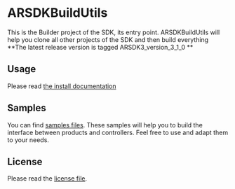 ARSDKBuildUtils
===============

This is the Builder project of the SDK, its entry point. 
ARSDKBuildUtils will help you clone all other projects of the SDK and then build everything
**The latest release version is tagged ARSDK3_version_3_1_0 **

Usage
-------------
Please read [the install documentation](https://github.com/ARDroneSDK3/Docs/blob/master/Installation/INSTALL)

Samples
---------
You can find [samples files](https://github.com/ARDroneSDK3/Samples.git). These samples will help you to build the interface between products and controllers. 
Feel free to use and adapt them to your needs.

License
---------
Please read the [license file](https://github.com/ARDroneSDK3/ARSDKBuildUtils/blob/master/LICENSE.md).
